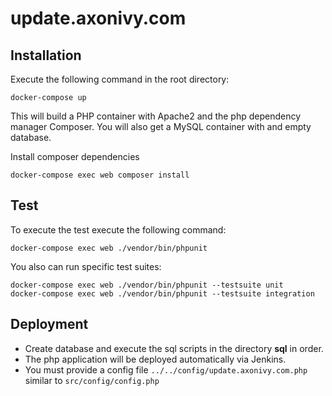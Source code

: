# update.axonivy.com

## Installation

Execute the following command in the root directory:

	docker-compose up

This will build a PHP container with Apache2 and the php dependency manager Composer.
You will also get a MySQL container with and empty database.

Install composer dependencies

	docker-compose exec web composer install

## Test

To execute the test execute the following command:

	docker-compose exec web ./vendor/bin/phpunit

You also can run specific test suites:

	docker-compose exec web ./vendor/bin/phpunit --testsuite unit
	docker-compose exec web ./vendor/bin/phpunit --testsuite integration

## Deployment

* Create database and execute the sql scripts in the directory **sql** in order.
* The php application will be deployed automatically via Jenkins.
* You must provide a config file `../../config/update.axonivy.com.php` similar to `src/config/config.php`
 